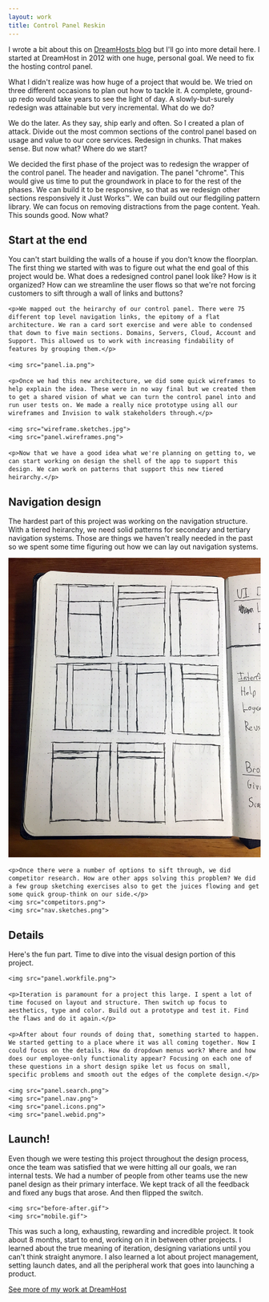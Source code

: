 ```yaml
---
layout: work
title: Control Panel Reskin
---
```


I wrote a bit about this on [DreamHosts blog](https://www.dreamhost.com/blog/2015/09/15/control-panel-design-update/) but I'll go into more detail here. I started at DreamHost in 2012 with one huge, personal goal. We need to fix the hosting control panel.

What I didn't realize was how huge of a project that would be. We tried on three different occasions to plan out how to tackle it. A complete, ground-up redo would take years to see the light of day. A slowly-but-surely redesign was attainable but very incremental. What do we do?

We do the later. As they say, ship early and often. So I created a plan of attack. Divide out the most common sections of the control panel based on usage and value to our core services. Redesign in chunks. That makes sense. But now what? Where do we start?

We decided the first phase of the project was to redesign the wrapper of the control panel. The header and navigation. The panel "chrome". This would give us time to put the groundwork in place to for the rest of the phases. We can build it to be responsive, so that as we redesign other sections responsively it Just Works&trade;. We can build out our fledgiling pattern library. We can focus on removing distractions from the page content. Yeah. This sounds good. Now what?

<div class="section section-inner">
	<h2 class="section-title">Start at the end</h2>
	<p>You can't start building the walls of a house if you don't know the floorplan. The first thing we started with was to figure out what the end goal of this project would be. What does a redesigned control panel look like? How is it organized? How can we streamline the user flows so that we're not forcing customers to sift through a wall of links and buttons?</p>

	<p>We mapped out the heirarchy of our control panel. There were 75 different top level navigation links, the epitomy of a flat architecture. We ran a card sort exercise and were able to condensed that down to five main sections. Domains, Servers, Cloud, Account and Support. This allowed us to work with increasing findability of features by grouping them.</p>

	<img src="panel.ia.png">

	<p>Once we had this new architecture, we did some quick wireframes to help explain the idea. These were in no way final but we created them to get a shared vision of what we can turn the control panel into and run user tests on. We made a really nice prototype using all our wireframes and Invision to walk stakeholders through.</p>

	<img src="wireframe.sketches.jpg">
	<img src="panel.wireframes.png">

	<p>Now that we have a good idea what we're planning on getting to, we can start working on design the shell of the app to support this design. We can work on patterns that support this new tiered heirarchy.</p>
</div>

<div class="section section-inner">
	<h2 class="section-title">Navigation design</h2>
	<p>The hardest part of this project was working on the navigation structure. With a tiered heirarchy, we need solid patterns for secondary and tertiary navigation systems. Those are things we haven't really needed in the past so we spent some time figuring out how we can lay out navigation systems.</p>
	<img src="nav.sketches.2.png">

	<p>Once there were a number of options to sift through, we did competitor research. How are other apps solving this propblem? We did a few group sketching exercises also to get the juices flowing and get some quick group-think on our side.</p>
	<img src="competitors.png">
	<img src="nav.sketches.png">
</div>

<div class="section section-inner">
	<h2 class="section-title">Details</h2>
	<p>Here's the fun part. Time to dive into the visual design portion of this project.</p>

	<img src="panel.workfile.png">

	<p>Iteration is paramount for a project this large. I spent a lot of time focused on layout and structure. Then switch up focus to aesthetics, type and color. Build out a prototype and test it. Find the flaws and do it again.</p>

	<p>After about four rounds of doing that, something started to happen. We started getting to a place where it was all coming together. Now I could focus on the details. How do dropdown menus work? Where and how does our employee-only functionality appear? Focusing on each one of these questions in a short design spike let us focus on small, specific problems and smooth out the edges of the complete design.</p>

	<img src="panel.search.png">
	<img src="panel.nav.png">
	<img src="panel.icons.png">
	<img src="panel.webid.png">
</div>

<div class="section section-inner">
	<h2 class="section-title">Launch!</h2>
	<p>Even though we were testing this project throughout the design process, once the team was satisfied that we were hitting all our goals, we ran internal tests. We had a number of people from other teams use the new panel design as their primary interface. We kept track of all the feedback and fixed any bugs that arose. And then flipped the switch.</p>

	<img src="before-after.gif">
	<img src="mobile.gif">
</div>

<div class="section section-inner">
	<p>This was such a long, exhausting, rewarding and incredible project. It took about 8 months, start to end, working on it in between other projects. I learned about the true meaning of iteration, designing variations until you can't think straight anymore. I also learned a lot about project management, setting launch dates, and all the peripheral work that goes into launching a product.</p>
	<p><a href="../">See more of my work at DreamHost</a></p>
</div>

